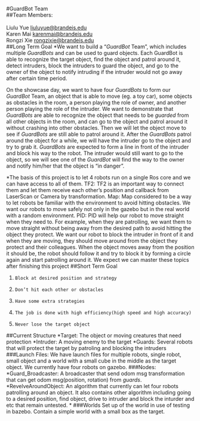 #GuardBot Team<br />
##Team Members: <br />	
Liulu Yue	liuluyue@brandeis.edu<br />
Karen Mai	karenmai@brandeis.edu<br />
Rongzi Xie	rongzixie@brandeis.edu<br />
##Long Term Goal
*We want to build a “*GuardBot* Team”, which includes multiple *GuardBots* and can be used to guard objects. Each GuardBot is able to recognize the target object, find the object and patrol around it, detect intruders, block the intruders to guard the object, and go to the owner of the object to notify intruding if the intruder would not go away after certain time period. 

On the showcase day, we want to have four *GuardBots* to form our *GuardBot* Team, an object that is able to move (eg. a toy car), some objects as obstacles in the room, a person playing the role of owner, and another person playing the role of the intruder. We want to demonstrate that *GuardBots* are able to recognize the object that needs to be *guarded* from all other objects in the room, and can go to the object and patrol around it without crashing into other obstacles. Then we will let the object move to see if *GuardBots* are still able to patrol around it. After the *GuardBots* patrol around the object for a while, we will have the intruder go to the object and try to grab it. *GuardBots* are expected to form a line in front of the intruder and block his way to the robot. The intruder would still want to go to the object, so we will see one of the *GuardBot* will find the way to the owner and notify him/her that the object is “in danger”.     
      
*The basis of this project is to let 4 robots run on a single Ros core and we can have access to all of them.
TF2: TF2 is an important way to connect them and let them receive each other’s position and callback from LaserScan or Camera by transformation.
Map: Map considered to be a way to let robots be familiar with the environment to avoid hitting obstacles. We want our robots to move safely not only in the gazebo but in the real world with a random environment.
PID: PID will help our robot to move straight when they need to. For example, when they are patrolling, we want them to move straight without being away from the desired path to avoid hitting the object they protect.
We want our robot to block the intruder in front of it and when they are moving, they should move around from the object they protect and their colleagues. When the object moves away from the position it should be, the robot should follow it and try to block it by forming a circle again and start patrolling around it. We expect we can master these topics after finishing this project
##Short Term Goal
1.     Block at desired position and strategy
2.     Don’t hit each other or obstacles
3.     Have some extra strategies
4.     The job is done with high efficiency(high speed and high accuracy)
5.     Never lose the target object
##Current Structure
*Target: The object or moving creatures that need protection
*Intruder: A moving enemy to the target
*Guards: Several robots that will protect the target by patroling and blocking the intruders
###Launch Files:
We have launch files for multiple robots, single robot, small object and a world with a small cube in the middle as the target object. We currently have four robots on gazebo.
###Nodes:
*Guard_Broadcaster: A broadcaster that send odom msg transformation that can get odom msg(position, rotation) from *guards*.
*RevelveAroundObject: An algorithm that currently can let four robots patrolling around an object. It also contains other algorithm including going to a desired position, find object, drive to intruder and block the inturder and etc that remain untested.
*
###Worlds
Set up of the world in use of testing in bazebo. Contain a simple world with a small box as the target.
